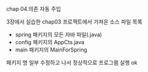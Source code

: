  chap 04.의존 자동 주입
 
 3장에서 실습한 chap03 프로젝트에서 가져온 소스 파일 목록 
 - spring 패키지의 모든 자바 파일(.java) 
 - config 패키지의 AppCts.java
 - main 패키지의 MainForSpring

 패키지 명 일부 수정하고 나서 정상적으로 프로그램 실행 ok 


 
